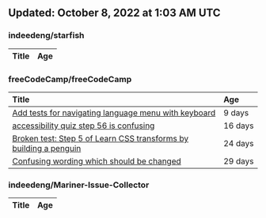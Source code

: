 ## Updated: October 8, 2022 at 1:03 AM UTC


### indeedeng/starfish
|**Title**|**Age**|
|:----|:----|


### freeCodeCamp/freeCodeCamp
|**Title**|**Age**|
|:----|:----|
|[Add tests for navigating language menu with keyboard](https://github.com/freeCodeCamp/freeCodeCamp/issues/47649)|9&nbsp;days|
|[accessibility quiz step 56 is confusing](https://github.com/freeCodeCamp/freeCodeCamp/issues/47588)|16&nbsp;days|
|[Broken test: Step 5 of Learn CSS transforms by building a penguin](https://github.com/freeCodeCamp/freeCodeCamp/issues/47513)|24&nbsp;days|
|[Confusing wording which should be changed](https://github.com/freeCodeCamp/freeCodeCamp/issues/47476)|29&nbsp;days|


### indeedeng/Mariner-Issue-Collector
|**Title**|**Age**|
|:----|:----|
